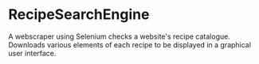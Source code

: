 # RecipeSearchEngine
A webscraper using Selenium checks a website's recipe catalogue. Downloads various elements of each recipe to be displayed in a graphical user interface.
